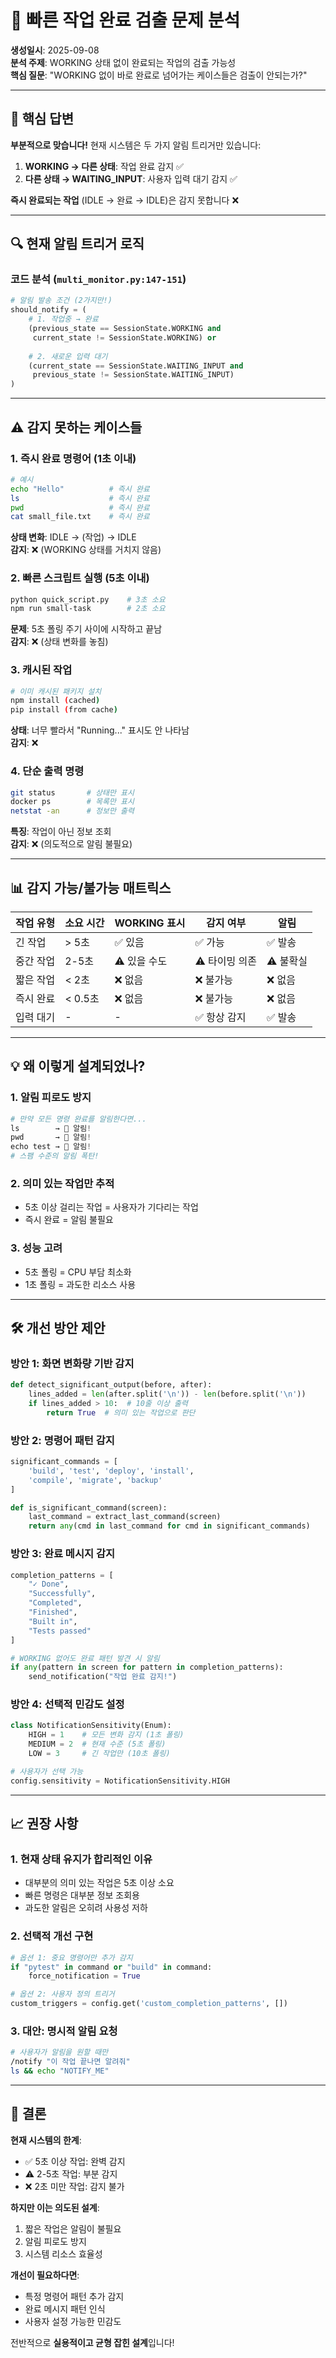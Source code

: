 # 🚨 빠른 작업 완료 검출 문제 분석

**생성일시**: 2025-09-08  
**분석 주제**: WORKING 상태 없이 완료되는 작업의 검출 가능성  
**핵심 질문**: "WORKING 없이 바로 완료로 넘어가는 케이스들은 검출이 안되는가?"

---

## 🎯 핵심 답변

**부분적으로 맞습니다!** 현재 시스템은 두 가지 알림 트리거만 있습니다:

1. **WORKING → 다른 상태**: 작업 완료 감지 ✅
2. **다른 상태 → WAITING_INPUT**: 사용자 입력 대기 감지 ✅

**즉시 완료되는 작업** (IDLE → 완료 → IDLE)은 감지 못합니다 ❌

---

## 🔍 현재 알림 트리거 로직

### 코드 분석 (`multi_monitor.py:147-151`)
```python
# 알림 발송 조건 (2가지만!)
should_notify = (
    # 1. 작업중 → 완료
    (previous_state == SessionState.WORKING and 
     current_state != SessionState.WORKING) or
     
    # 2. 새로운 입력 대기
    (current_state == SessionState.WAITING_INPUT and 
     previous_state != SessionState.WAITING_INPUT)
)
```

---

## ⚠️ 감지 못하는 케이스들

### 1. **즉시 완료 명령어** (1초 이내)
```bash
# 예시
echo "Hello"          # 즉시 완료
ls                    # 즉시 완료  
pwd                   # 즉시 완료
cat small_file.txt    # 즉시 완료
```
**상태 변화**: IDLE → (작업) → IDLE  
**감지**: ❌ (WORKING 상태를 거치지 않음)

### 2. **빠른 스크립트 실행** (5초 이내)
```bash
python quick_script.py    # 3초 소요
npm run small-task        # 2초 소요
```
**문제**: 5초 폴링 주기 사이에 시작하고 끝남  
**감지**: ❌ (상태 변화를 놓침)

### 3. **캐시된 작업**
```bash
# 이미 캐시된 패키지 설치
npm install (cached)
pip install (from cache)
```
**상태**: 너무 빨라서 "Running..." 표시도 안 나타남  
**감지**: ❌

### 4. **단순 출력 명령**
```bash
git status       # 상태만 표시
docker ps        # 목록만 표시
netstat -an      # 정보만 출력
```
**특징**: 작업이 아닌 정보 조회  
**감지**: ❌ (의도적으로 알림 불필요)

---

## 📊 감지 가능/불가능 매트릭스

| 작업 유형 | 소요 시간 | WORKING 표시 | 감지 여부 | 알림 |
|----------|-----------|-------------|-----------|------|
| 긴 작업 | > 5초 | ✅ 있음 | ✅ 가능 | ✅ 발송 |
| 중간 작업 | 2-5초 | ⚠️ 있을 수도 | ⚠️ 타이밍 의존 | ⚠️ 불확실 |
| 짧은 작업 | < 2초 | ❌ 없음 | ❌ 불가능 | ❌ 없음 |
| 즉시 완료 | < 0.5초 | ❌ 없음 | ❌ 불가능 | ❌ 없음 |
| 입력 대기 | - | - | ✅ 항상 감지 | ✅ 발송 |

---

## 💡 왜 이렇게 설계되었나?

### 1. **알림 피로도 방지**
```python
# 만약 모든 명령 완료를 알림한다면...
ls        → 📱 알림!
pwd       → 📱 알림!  
echo test → 📱 알림!
# 스팸 수준의 알림 폭탄!
```

### 2. **의미 있는 작업만 추적**
- 5초 이상 걸리는 작업 = 사용자가 기다리는 작업
- 즉시 완료 = 알림 불필요

### 3. **성능 고려**
- 5초 폴링 = CPU 부담 최소화
- 1초 폴링 = 과도한 리소스 사용

---

## 🛠️ 개선 방안 제안

### 방안 1: **화면 변화량 기반 감지**
```python
def detect_significant_output(before, after):
    lines_added = len(after.split('\n')) - len(before.split('\n'))
    if lines_added > 10:  # 10줄 이상 출력
        return True  # 의미 있는 작업으로 판단
```

### 방안 2: **명령어 패턴 감지**
```python
significant_commands = [
    'build', 'test', 'deploy', 'install',
    'compile', 'migrate', 'backup'
]

def is_significant_command(screen):
    last_command = extract_last_command(screen)
    return any(cmd in last_command for cmd in significant_commands)
```

### 방안 3: **완료 메시지 감지**
```python
completion_patterns = [
    "✓ Done",
    "Successfully",  
    "Completed",
    "Finished",
    "Built in",
    "Tests passed"
]

# WORKING 없어도 완료 패턴 발견 시 알림
if any(pattern in screen for pattern in completion_patterns):
    send_notification("작업 완료 감지!")
```

### 방안 4: **선택적 민감도 설정**
```python
class NotificationSensitivity(Enum):
    HIGH = 1    # 모든 변화 감지 (1초 폴링)
    MEDIUM = 2  # 현재 수준 (5초 폴링)  
    LOW = 3     # 긴 작업만 (10초 폴링)

# 사용자가 선택 가능
config.sensitivity = NotificationSensitivity.HIGH
```

---

## 📈 권장 사항

### 1. **현재 상태 유지가 합리적인 이유**
- 대부분의 의미 있는 작업은 5초 이상 소요
- 빠른 명령은 대부분 정보 조회용
- 과도한 알림은 오히려 사용성 저하

### 2. **선택적 개선 구현**
```python
# 옵션 1: 중요 명령어만 추가 감지
if "pytest" in command or "build" in command:
    force_notification = True

# 옵션 2: 사용자 정의 트리거
custom_triggers = config.get('custom_completion_patterns', [])
```

### 3. **대안: 명시적 알림 요청**
```bash
# 사용자가 알림을 원할 때만
/notify "이 작업 끝나면 알려줘"
ls && echo "NOTIFY_ME"
```

---

## 🎯 결론

**현재 시스템의 한계**:
- ✅ 5초 이상 작업: 완벽 감지
- ⚠️ 2-5초 작업: 부분 감지
- ❌ 2초 미만 작업: 감지 불가

**하지만 이는 의도된 설계**:
1. 짧은 작업은 알림이 불필요
2. 알림 피로도 방지
3. 시스템 리소스 효율성

**개선이 필요하다면**:
- 특정 명령어 패턴 추가 감지
- 완료 메시지 패턴 인식
- 사용자 설정 가능한 민감도

전반적으로 **실용적이고 균형 잡힌 설계**입니다!